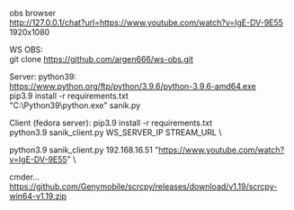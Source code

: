 obs browser\
http://127.0.0.1/chat?url=https://www.youtube.com/watch?v=IgE-DV-9E55 \
1920x1080

WS OBS:\
git clone https://github.com/argen666/ws-obs.git

Server:
python39:\
https://www.python.org/ftp/python/3.9.6/python-3.9.6-amd64.exe \
pip3.9 install -r requirements.txt \
"C:\Python39\python.exe" sanik.py 

Client (fedora server):
pip3.9 install -r requirements.txt \
python3.9 sanik_client.py WS_SERVER_IP STREAM_URL \

python3.9 sanik_client.py 192.168.16.51 "https://www.youtube.com/watch?v=IgE-DV-9E55" \


cmder...
https://github.com/Genymobile/scrcpy/releases/download/v1.19/scrcpy-win64-v1.19.zip
